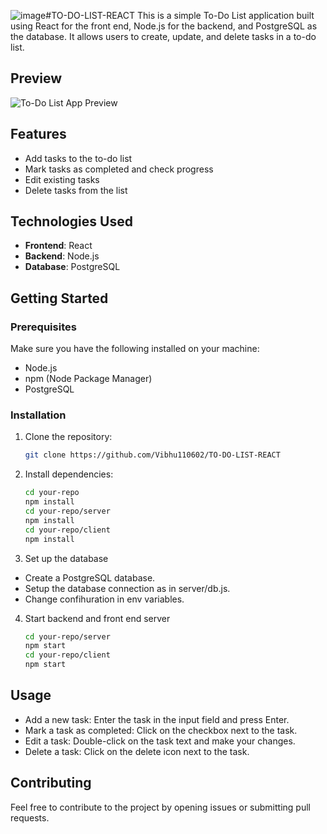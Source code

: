 ![image](https://github.com/Vibhu110602/TO-DO-LIST-REACT/assets/86660806/129a8119-881c-411f-80dc-8de1cc708892)#TO-DO-LIST-REACT
This is a simple To-Do List application built using React for the front end, Node.js for the backend, and PostgreSQL as the database. It allows users to create, update, and delete tasks in a to-do list.

## Preview
![To-Do List App Preview](https://i.ibb.co/Drh8017/Screenshot-23.png)

## Features
- Add tasks to the to-do list
- Mark tasks as completed and check progress
- Edit existing tasks
- Delete tasks from the list

## Technologies Used
- **Frontend**: React
- **Backend**: Node.js
- **Database**: PostgreSQL

## Getting Started
### Prerequisites
Make sure you have the following installed on your machine:
- Node.js
- npm (Node Package Manager)
- PostgreSQL

### Installation

1. Clone the repository:

   ```bash
   git clone https://github.com/Vibhu110602/TO-DO-LIST-REACT

2. Install dependencies:
   ```bash
   cd your-repo
   npm install
   cd your-repo/server
   npm install
   cd your-repo/client
   npm install

3. Set up the database
- Create a PostgreSQL database.
- Setup the database connection as in server/db.js.
- Change confihuration in env variables.

4. Start backend and front end server
   ```bash
   cd your-repo/server
   npm start
   cd your-repo/client
   npm start


## Usage
- Add a new task: Enter the task in the input field and press Enter.
- Mark a task as completed: Click on the checkbox next to the task.
- Edit a task: Double-click on the task text and make your changes.
- Delete a task: Click on the delete icon next to the task.

## Contributing
Feel free to contribute to the project by opening issues or submitting pull requests.


  


